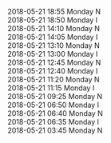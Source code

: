 2018-05-21 18:55 Monday  N  
2018-05-21 18:50 Monday  I  
2018-05-21 14:10 Monday  N  
2018-05-21 14:05 Monday  I  
2018-05-21 13:10 Monday  N  
2018-05-21 13:00 Monday  I  
2018-05-21 12:45 Monday  N  
2018-05-21 12:40 Monday  I  
2018-05-21 11:20 Monday  N  
2018-05-21 11:15 Monday  I  
2018-05-21 09:25 Monday  N  
2018-05-21 06:50 Monday  I  
2018-05-21 06:40 Monday  N  
2018-05-21 06:35 Monday  I  
2018-05-21 03:45 Monday  N  
